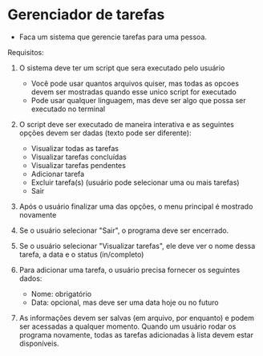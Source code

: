 # Gerenciador de tarefas

- Faca um sistema que gerencie tarefas para uma pessoa.

Requisitos:

1.  O sistema deve ter um script que sera executado pelo usuário
    - Você pode usar quantos arquivos quiser, mas todas as opcoes devem ser mostradas quando esse unico script for executado
    - Pode usar qualquer linguagem, mas deve ser algo que possa ser executado no terminal

1.  O script deve ser executado de maneira interativa e as seguintes opções devem ser dadas (texto pode ser diferente):
    - Visualizar todas as tarefas
    - Visualizar tarefas concluídas
    - Visualizar tarefas pendentes
    - Adicionar tarefa
    - Excluir tarefa(s) (usuário pode selecionar uma ou mais tarefas)
    - Sair
    
1. Após o usuário finalizar uma das opções, o menu principal é mostrado novamente

1. Se o usuário selecionar "Sair", o programa deve ser encerrado.

1. Se o usuário selecionar "Visualizar tarefas", ele deve ver o nome dessa tarefa, a data e o status (in/completo)

1. Para adicionar uma tarefa, o usuário precisa fornecer os seguintes dados:
    - Nome: obrigatório
    - Data: opcional, mas deve ser uma data hoje ou no futuro
    
1. As informações devem ser salvas (em arquivo, por enquanto) e podem ser acessadas a qualquer momento. Quando um usuário rodar os programa novamente, todas as tarefas adicionadas à lista devem estar disponíveis.
